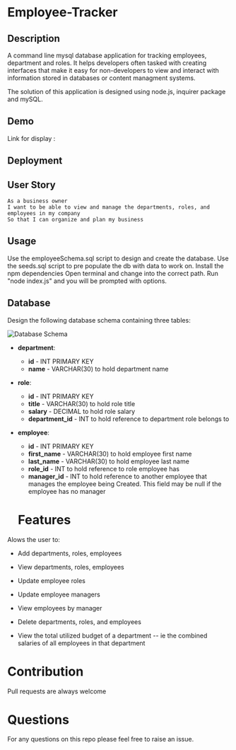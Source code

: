 # Employee-Tracker

## Description

A command line mysql database application for tracking employees, department and roles. It helps developers often tasked with creating interfaces that make it easy for non-developers to view and interact with information stored in databases or content managment systems.

The solution of this application is designed using node.js, inquirer package and mySQL.

## Demo

Link for display : 

## Deployment

## User Story

```
As a business owner
I want to be able to view and manage the departments, roles, and employees in my company
So that I can organize and plan my business
```

## Usage

Use the employeeSchema.sql script to design and create the database.
Use the seeds.sql script to pre populate the db with data to work on.
Install the npm dependencies
Open  terminal and change into the correct path. Run "node index.js" and you will be prompted with options.

## Database


Design the following database schema containing three tables:

![Database Schema](Assets/schema.png)

* **department**:

  * **id** - INT PRIMARY KEY
  * **name** - VARCHAR(30) to hold department name

* **role**:

  * **id** - INT PRIMARY KEY
  * **title** -  VARCHAR(30) to hold role title
  * **salary** -  DECIMAL to hold role salary
  * **department_id** -  INT to hold reference to department role belongs to

* **employee**:

  * **id** - INT PRIMARY KEY
  * **first_name** - VARCHAR(30) to hold employee first name
  * **last_name** - VARCHAR(30) to hold employee last name
  * **role_id** - INT to hold reference to role employee has
  * **manager_id** - INT to hold reference to another employee that manages the employee being Created. This field may be null if the employee has no manager


  # Features

Alows the user to:

  * Add departments, roles, employees

  * View departments, roles, employees

  * Update employee roles

  * Update employee managers

  * View employees by manager

  * Delete departments, roles, and employees

  * View the total utilized budget of a department -- ie the combined salaries of all employees in that department


# Contribution
  Pull requests are always welcome

# Questions
 For any questions on this repo please feel free to raise an issue.    



